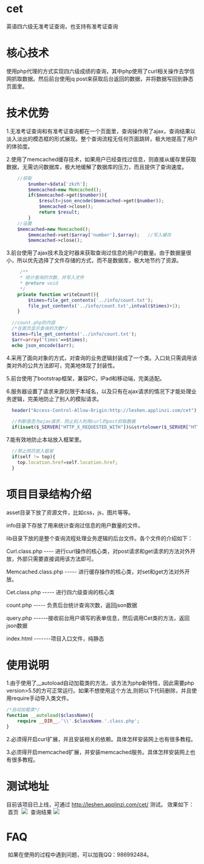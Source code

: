 # cet
英语四六级无准考证查询，也支持有准考证查询
# 核心技术
使用php代理的方式实现四六级成绩的查询，其中php使用了curl相关操作去学信网抓取数据。然后前台使用jq post来获取后台返回的数据，并将数据写回到静态页面里。

# 技术优势
1.无准考证查询和有准考证查询都在一个页面里，查询操作用了ajax，查询结果以淡入淡出的模态框的形式展现。整个查询流程无任何页面跳转，极大地提高了用户的体验度。

2.使用了memcached缓存技术，如果用户已经查找过信息，则直接从缓存里获取数据，无需访问数据库，极大地缓解了数据库的压力，而且提供了查询速度。
```php
    //获取
		$number=$data['zkzh'];
		$memcached=new Memcached();
		if($memcached->get($number)){
			$result=json_encode($memcached->get($number));
			$memcached->close();
			return $result;
		}
    //设置
    $memcached=new Memcached();
		$memcached->set($array['number'],$array);   //写入缓存
		$memcached->close();
```

3.前台使用了ajax技术及定时器来获取查询过信息的用户的数量。由于数据量很小，所以优先选择了文件存储的方式，而不是数据库，极大地节约了资源。

```php
	 /**
     * 统计查询的次数，并写入文件
     * @return void
     */	
	private function writeCount(){
		$times=file_get_contents('../info/count.txt');
		file_put_contents('../info/count.txt',intval($times)+1);
	}
  
  //count.php的内容
  /*在首页显示查询的次数*/
  $times=file_get_contents('../info/count.txt');
  $arr=array('times'=>$times);
  echo json_encode($arr);

```

4.采用了面向对象的方式，对查询的业务逻辑封装成了一个类。入口处只需调用该类对外的公共方法即可，完美地体现了封装性。

5.前台使用了bootstrap框架，兼容PC，IPad和移动端，完美适配。

6.服务器设置了请求来源仅限于本域名，以及只有在ajax请求的情况下才能处理业务逻辑，完美地防止了别人的模拟请求。

```php
  header("Access-Control-Allow-Origin:http://leshen.applinzi.com/cet"); //只允许本站提交数据,防ajax跨域 
  
  //判断是否为ajax请求，防止别人利用curl的post抓取数据
  if(isset($_SERVER["HTTP_X_REQUESTED_WITH"])&&strtolower($_SERVER["HTTP_X_REQUESTED_WITH"])=="xmlhttprequest")
```
7.能有效地防止本站放入框架里。

```js
  //禁止网页放入框架
  if(self != top){
	top.location.href=self.location.href;
  }
```
# 项目目录结构介绍
asset目录下放了资源文件，比如css，js，图片等等。

info目录下存放了用来统计查询过信息的用户数量的文件。

lib目录下放的是整个查询流程处理业务逻辑的后台文件。各个文件的介绍如下：

  Curl.class.php  ---- 进行curl操作的核心类，对post请求和get请求的方法对外开放，外部只需要直接调用该方法即可。
  
  Memcached.class.php   ----- 进行缓存操作的核心类，对set和get方法对外开放。
  
  Cet.class.php         ----- 进行四六级查询的核心类
  
  count.php             ----- 负责后台统计查询次数，返回json数据
  
  query.php             ------接收前台用户填写的表单信息，然后调用Cet类的方法，返回json数据
  
  
index.html    -------项目入口文件，纯静态
  
# 使用说明

1.由于使用了__autoload自动加载类的方法，该方法为php新特性，因此需要php version>5.5的方可正常运行。如果不想使用这个方法,则把以下代码删除，并且使用require手动导入类文件。
  ```php
  /*自动加载类*/
  function __autoload($className){
	  require __DIR__.'\\'.$className.'.class.php';
  }
  ```

2.必须得开启curl扩展，并且安装相关的依赖。具体怎样安装网上也有很多教程。

3.必须得开启memcached扩展，并安装memcached服务。具体怎样安装网上也有很多教程。

# 测试地址

 目前该项目已上线，可通过 http://leshen.applinzi.com/cet/  测试。
 效果如下：
  首页
  ![](https://github.com/lensh/cet/blob/master/cet/asset/image/1.png)
  查询结果
  ![](https://github.com/lensh/cet/blob/master/cet/asset/image/2.png)
  
# FAQ
  如果在使用的过程中遇到问题，可以加我QQ：986992484。
